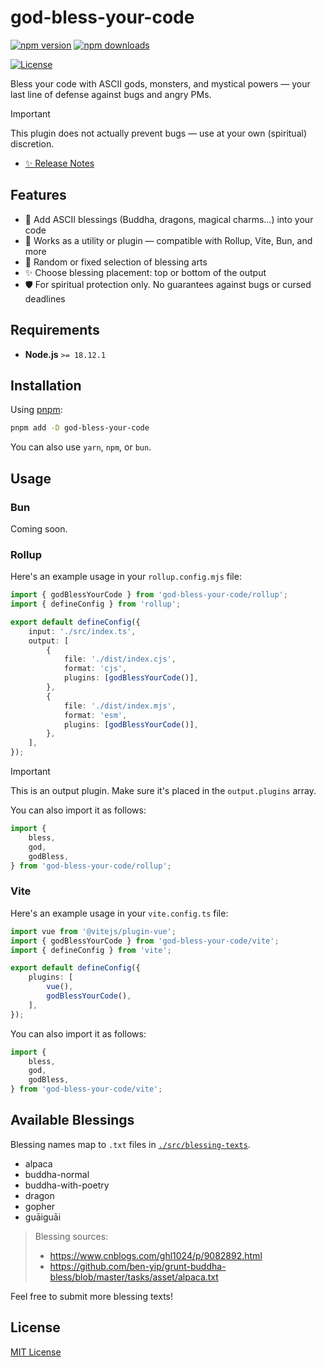 # god-bless-your-code

[![npm version][npm-version-src]][npm-version-href]
[![npm downloads][npm-downloads-src]][npm-downloads-href]
<!-- [![codecov][codecov-src]][codecov-href] -->
[![License][license-src]][license-href]

Bless your code with ASCII gods, monsters, and mystical powers — your last line of defense against bugs and angry PMs.

> [!IMPORTANT]
> This plugin does not actually prevent bugs — use at your own (spiritual) discretion.

- [✨ Release Notes](./CHANGELOG.md)

## Features

- 🧘 Add ASCII blessings (Buddha, dragons, magical charms...) into your code
- 🎯 Works as a utility or plugin — compatible with Rollup, Vite, Bun, and more
- 🎲 Random or fixed selection of blessing arts
- ✨ Choose blessing placement: top or bottom of the output
- 🛡️ For spiritual protection only. No guarantees against bugs or cursed deadlines

## Requirements

- **Node.js** `>= 18.12.1`

## Installation

Using [pnpm](https://pnpm.io):

```bash
pnpm add -D god-bless-your-code
```

You can also use `yarn`, `npm`, or `bun`.

## Usage

### Bun

Coming soon.

### Rollup

Here's an example usage in your `rollup.config.mjs` file:

```typescript
import { godBlessYourCode } from 'god-bless-your-code/rollup';
import { defineConfig } from 'rollup';

export default defineConfig({
    input: './src/index.ts',
    output: [
        {
            file: './dist/index.cjs',
            format: 'cjs',
            plugins: [godBlessYourCode()],
        },
        {
            file: './dist/index.mjs',
            format: 'esm',
            plugins: [godBlessYourCode()],
        },
    ],
});
```

> [!IMPORTANT]
> This is an output plugin. Make sure it's placed in the `output.plugins` array.

You can also import it as follows:

```typescript
import {
    bless,
    god,
    godBless,
} from 'god-bless-your-code/rollup';
```

### Vite

Here's an example usage in your `vite.config.ts` file:

```typescript
import vue from '@vitejs/plugin-vue';
import { godBlessYourCode } from 'god-bless-your-code/vite';
import { defineConfig } from 'vite';

export default defineConfig({
    plugins: [
        vue(),
        godBlessYourCode(),
    ],
});
```

You can also import it as follows:

```typescript
import {
    bless,
    god,
    godBless,
} from 'god-bless-your-code/vite';
```

## Available Blessings

Blessing names map to `.txt` files in [`./src/blessing-texts`](./src/blessing-texts).

- alpaca
- buddha-normal
- buddha-with-poetry
- dragon
- gopher
- guāiguāi

> Blessing sources:
> - https://www.cnblogs.com/ghl1024/p/9082892.html
> - https://github.com/ben-yip/grunt-buddha-bless/blob/master/tasks/asset/alpaca.txt

Feel free to submit more blessing texts!

## License

[MIT License](./LICENSE)

<!-- Badges -->
[npm-version-href]: https://npmjs.com/package/god-bless-your-code
[npm-version-src]: https://img.shields.io/npm/v/god-bless-your-code/latest.svg?colorA=18181b&colorB=28cf8d&style=flat

[npm-downloads-href]: https://npmjs.com/package/god-bless-your-code
[npm-downloads-src]: https://img.shields.io/npm/dm/god-bless-your-code.svg?colorA=18181b&colorB=28cf8d&style=flat

<!-- [codecov-href]: https://codecov.io/gh/kiki-kanri/god-bless-your-code
[codecov-src]: https://codecov.io/gh/kiki-kanri/god-bless-your-code/graph/badge.svg?token= -->

[license-href]: https://github.com/kiki-kanri/god-bless-your-code/blob/main/LICENSE
[license-src]: https://img.shields.io/github/license/kiki-kanri/god-bless-your-code?colorA=18181b&colorB=28cf8d&style=flat
